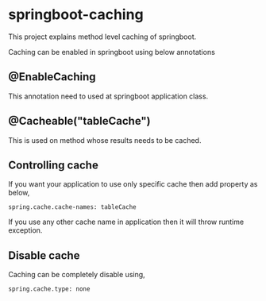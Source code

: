 # springboot-caching
This project explains method level caching of springboot.

Caching can be enabled in springboot using below annotations

## @EnableCaching
This annotation need to used at springboot application class.

## @Cacheable("tableCache")
This is used on method whose results needs to be cached.


## Controlling cache
If you want your application to use only specific cache then add property as below,

```
spring.cache.cache-names: tableCache
```

If you use any other cache name in application then it will throw runtime exception.

## Disable cache
Caching can be completely disable using,

```
spring.cache.type: none
```